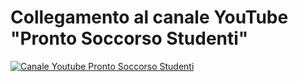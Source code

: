 # Collegamento al canale YouTube "Pronto Soccorso Studenti"

[![Canale Youtube Pronto Soccorso Studenti](Immagini/icona_canale.png)](https://www.youtube.com/channel/UCbPZP1NdbHJ8ZCrzPoYSNLw)